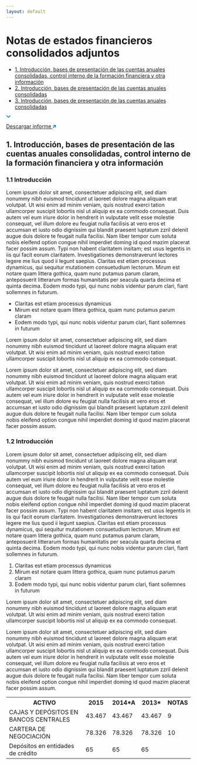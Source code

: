 ```yaml
---
layout: default
---
```


# Notas de estados financieros consolidados adjuntos

<div class="content-info">
  <div class="content-dropdown">
    <ul class="content-dropdownlist">
      <li class="content-dropdownitem">
        <a href="#">1. Introducción, bases de presentación de las cuentas anuales consolidadas, control interno de la formación financiera y otra información</a>
      </li>
      <li class="content-dropdownitem">
        <a href="#">2. Introducción, bases de presentación de las cuentas anuales consolidadas</a>
      </li>
      <li class="content-dropdownitem">
        <a href="#">3. Introducción, bases de presentación de las cuentas anuales consolidadas</a>
      </li>
    </ul>
    <span class="content-dropdownlink js-dropdown">
      <svg width="12px" height="8px" viewBox="6022 -477 12 8" version="1.1" xmlns="http://www.w3.org/2000/svg" xmlns:xlink="http://www.w3.org/1999/xlink">
          <path d="M6028.26568,-469.366183 L6028.24264,-469.343146 L6022.58579,-475 L6024,-476.414214 L6028.16914,-472.245072 L6032.24264,-476.414214 L6033.81458,-474.890259 L6028.29028,-469.341675 L6028.26568,-469.366183 Z" id="Combined-Shape" stroke="none" fill="#0087CD" fill-rule="evenodd"></path>
      </svg>
    </span>
  </div>
  <p class="content-download">
    <a href="#" class="content-downloadlink">
      Descargar informe
      <svg width="9px" height="9px" viewBox="6718 -462 9 9" version="1.1" xmlns="http://www.w3.org/2000/svg" xmlns:xlink="http://www.w3.org/1999/xlink">
        <path d="M6723.06204,-460 L6719.5,-460 L6719.5,-462 L6726.5,-462 L6726.5,-461 L6726.5,-455 L6724.5,-455 L6724.5,-458.562036 L6719.5,-453.5 L6718,-455 L6723.06204,-460 Z" id="Combined-Shape" stroke="none" fill="#0087CD" fill-rule="evenodd"></path>
      </svg>
    </a>
  </p>
</div>

## 1. Introducción, bases de presentación de las cuentas anuales consolidadas, control interno de la formación financiera y otra información


### 1.1 Introducción

Lorem ipsum dolor sit amet, consectetuer adipiscing elit, sed diam nonummy nibh euismod tincidunt ut laoreet dolore magna aliquam erat volutpat. Ut wisi enim ad minim veniam, quis nostrud exerci tation ullamcorper suscipit lobortis nisl ut aliquip ex ea commodo consequat. Duis autem vel eum iriure dolor in hendrerit in vulputate velit esse molestie consequat, vel illum dolore eu feugiat nulla facilisis at vero eros et accumsan et iusto odio dignissim qui blandit praesent luptatum zzril delenit augue duis dolore te feugait nulla facilisi. Nam liber tempor cum soluta nobis eleifend option congue nihil imperdiet doming id quod mazim placerat facer possim assum. Typi non habent claritatem insitam; est usus legentis in iis qui facit eorum claritatem. Investigationes demonstraverunt lectores legere me lius quod ii legunt saepius. Claritas est etiam processus dynamicus, qui sequitur mutationem consuetudium lectorum. Mirum est notare quam littera gothica, quam nunc putamus parum claram, anteposuerit litterarum formas humanitatis per seacula quarta decima et quinta decima. Eodem modo typi, qui nunc nobis videntur parum clari, fiant sollemnes in futurum.

- Claritas est etiam processus dynamicus
- Mirum est notare quam littera gothica, quam nunc putamus parum claram
- Eodem modo typi, qui nunc nobis videntur parum clari, fiant sollemnes in futurum

Lorem ipsum dolor sit amet, consectetuer adipiscing elit, sed diam nonummy nibh euismod tincidunt ut laoreet dolore magna aliquam erat volutpat. Ut wisi enim ad minim veniam, quis nostrud exerci tation ullamcorper suscipit lobortis nisl ut aliquip ex ea commodo consequat.

Lorem ipsum dolor sit amet, consectetuer adipiscing elit, sed diam nonummy nibh euismod tincidunt ut laoreet dolore magna aliquam erat volutpat. Ut wisi enim ad minim veniam, quis nostrud exerci tation ullamcorper suscipit lobortis nisl ut aliquip ex ea commodo consequat. Duis autem vel eum iriure dolor in hendrerit in vulputate velit esse molestie consequat, vel illum dolore eu feugiat nulla facilisis at vero eros et accumsan et iusto odio dignissim qui blandit praesent luptatum zzril delenit augue duis dolore te feugait nulla facilisi. Nam liber tempor cum soluta nobis eleifend option congue nihil imperdiet doming id quod mazim placerat facer possim assum.


### 1.2 Introducción

Lorem ipsum dolor sit amet, consectetuer adipiscing elit, sed diam nonummy nibh euismod tincidunt ut laoreet dolore magna aliquam erat volutpat. Ut wisi enim ad minim veniam, quis nostrud exerci tation ullamcorper suscipit lobortis nisl ut aliquip ex ea commodo consequat. Duis autem vel eum iriure dolor in hendrerit in vulputate velit esse molestie consequat, vel illum dolore eu feugiat nulla facilisis at vero eros et accumsan et iusto odio dignissim qui blandit praesent luptatum zzril delenit augue duis dolore te feugait nulla facilisi. Nam liber tempor cum soluta nobis eleifend option congue nihil imperdiet doming id quod mazim placerat facer possim assum. Typi non habent claritatem insitam; est usus legentis in iis qui facit eorum claritatem. Investigationes demonstraverunt lectores legere me lius quod ii legunt saepius. Claritas est etiam processus dynamicus, qui sequitur mutationem consuetudium lectorum. Mirum est notare quam littera gothica, quam nunc putamus parum claram, anteposuerit litterarum formas humanitatis per seacula quarta decima et quinta decima. Eodem modo typi, qui nunc nobis videntur parum clari, fiant sollemnes in futurum.

1.  Claritas est etiam processus dynamicus
2.  Mirum est notare quam littera gothica, quam nunc putamus parum claram
3.  Eodem modo typi, qui nunc nobis videntur parum clari, fiant sollemnes in futurum

Lorem ipsum dolor sit amet, consectetuer adipiscing elit, sed diam nonummy nibh euismod tincidunt ut laoreet dolore magna aliquam erat volutpat. Ut wisi enim ad minim veniam, quis nostrud exerci tation ullamcorper suscipit lobortis nisl ut aliquip ex ea commodo consequat.

Lorem ipsum dolor sit amet, consectetuer adipiscing elit, sed diam nonummy nibh euismod tincidunt ut laoreet dolore magna aliquam erat volutpat. Ut wisi enim ad minim veniam, quis nostrud exerci tation ullamcorper suscipit lobortis nisl ut aliquip ex ea commodo consequat. Duis autem vel eum iriure dolor in hendrerit in vulputate velit esse molestie consequat, vel illum dolore eu feugiat nulla facilisis at vero eros et accumsan et iusto odio dignissim qui blandit praesent luptatum zzril delenit augue duis dolore te feugait nulla facilisi. Nam liber tempor cum soluta nobis eleifend option congue nihil imperdiet doming id quod mazim placerat facer possim assum.


<table>
  <tr>
    <th>ACTIVO</th>
    <th>2015</th>
    <th>2014*A</th>
    <th>2013*</th>
    <th>NOTAS</th>
  </tr>
  <tr>
    <td>CAJAS Y DEPÓSITOS EN BANCOS CENTRALES</td>
    <td>43.467</td>
    <td>43.467</td>
    <td>43.467</td>
    <td>9</td>
  </tr>
  <tr>
    <td>CARTERA DE NEGOCIACIÓN</td>
    <td>78.326</td>
    <td>78.326</td>
    <td>78.326</td>
    <td>10</td>
  </tr>
  <tr>
    <td>Depósitos en entidades de crédito</td>
    <td>65</td>
    <td>65</td>
    <td>65</td>
    <td></td>
  </tr>
</table>


